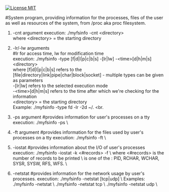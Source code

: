 [![License MIT][badge-license]](LICENSE)

#System program, providing information for the processes, files of the user as well as resources of the system, from /proc aka proc filesystem.

1. -cnt argument
execution: ./myfsinfo -cnt \<directory\><br>
where \<directory\> = the starting directory

2. -lr/-lw arguments<br>
#lr for access time, lw for modification time<br>
execution: ./myfsinfo -type [f|d|l|p|c|b|s] -[lr|lw] -\<time\>[d|h|m|s] \<directory\> <br>
where [f|d|l|p|c|b|s] refers to the [file|directory|link|pipe|char|block|socket] - multiple types can be given as parameters <br>
	-[lr|lw] refers to the selected execution mode <br>
	-\<time\>[d|h|m|s] refers to the time after which we're checking for the information <br>
	\<directory\> = the starting directory <br>
Example: ./myfsinfo -type fd -lr -2d ~/. <br.

3. -ps argument
#provides information for user's processes on a tty
execution: ./myfsinfo -ps \\

4. -ft argument
#provides information for the files used by user's processes on a tty
execution: ./myfsinfo -ft \\

5. -iostat
#provides information about the I/O of user's processes
execution: ./myfsinfo -iostat -k <#records> -f <fieldname> \\
where <#records> is the number of records to be printed \\
	<fieldname> is one of the : PID, RCHAR, WCHAR, SYSR, SYSW, RFS, WFS. \\

6. -netstat
#provides information for the network usage by user's processes.
execution: ./myfsinfo -netstat [tcp|udp] \\
Examples: ./myfsinfo -netstat \\
		  ./myfsinfo -netstat tcp \\
		  ./myfsinfo -netstat udp \\

[badge-license]: https://img.shields.io/badge/license-MIT-green.svg
